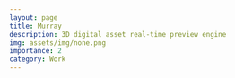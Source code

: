 ```yaml
---
layout: page
title: Murray
description: 3D digital asset real-time preview engine
img: assets/img/none.png
importance: 2
category: Work
---
```

